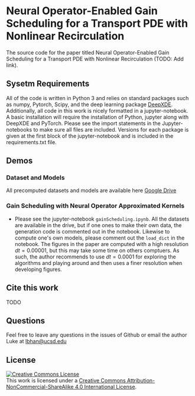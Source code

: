 # Neural Operator-Enabled Gain Scheduling for a Transport PDE with Nonlinear Recirculation

The source code for the paper titled Neural Operator-Enabled Gain Scheduling for a Transport PDE with Nonlinear Recirculation (TODO: Add link).

## Sysetm Requirements
All of the code is written in Python 3 and relies on standard packages such as numpy, Pytorch, Scipy, and the 
deep learning package [DeepXDE](https://github.com/lululxvi/deepxde). Additionally, all code
in this work is nicely formatted in a jupyter-notebook. A basic installation
will require the installation of Python, jupyter along with DeepXDE and PyTorch. Please see the 
import statements in the Jupyter-notebooks to make sure all files are included. Versions for each package is given at the first block of the jupyter-notebook and is included in the requirements.txt file. 

## Demos

### Dataset and Models
All precomputed datasets and models are available here [Google Drive](https://drive.google.com/drive/folders/1Flg3nC032Kg3ixXM0-mSYgmjIgVng6S6?usp=sharin://drive.google.com/drive/folders/1Flg3nC032Kg3ixXM0-mSYgmjIgVng6S6?usp=sharing)

### Gain Scheduling with Neural Operator Approximated Kernels
- Please see the jupyter-notebook `gainScheduling.ipynb`. All the datasets are available in the drive, but if one ones to make their own data, the generation code is commented out in the notebook. Likewise to compute one's own models, please comment out the `load_dict` in the notebook. The figures in the paper are computed with a high resolution $dt=0.00001$, but this may take some time on others comptuers. As such, the author recommends to use $dt=0.0001$ for exploring the algorithms and playing around and then uses a finer resolution when developing figures. 

## Cite this work
TODO

## Questions
Feel free to leave any questions in the issues of Github or email the author Luke at lbhan@ucsd.edu

## License

<a rel="license" href="http://creativecommons.org/licenses/by-nc-sa/4.0/"><img alt="Creative Commons License" style="border-width:0" src="https://i.creativecommons.org/l/by-nc-sa/4.0/88x31.png" /></a><br />This work is licensed under a <a rel="license" href="http://creativecommons.org/licenses/by-nc-sa/4.0/">Creative Commons Attribution-NonCommercial-ShareAlike 4.0 International License</a>.


